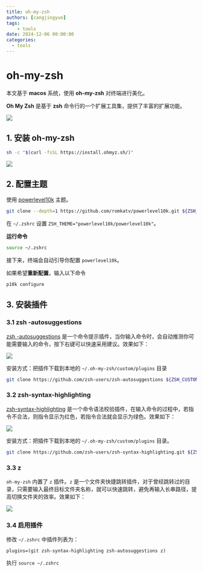 ```yaml
---
title: oh-my-zsh
authors: [cangjingyue]
tags: 
    - tools
date: 2024-12-06 00:00:00
categories:
  - tools
---
```


# oh-my-zsh

本文基于 **macos** 系统，使用 **oh-my-zsh** 对终端进行美化。

**Oh My Zsh** 是基于 **zsh** 命令行的一个扩展工具集，提供了丰富的扩展功能。

![](https://cangjingyue.oss-cn-hangzhou.aliyuncs.com/2024/12/06/17334678151323.jpg)







## 1. 安装 oh-my-zsh


```bash
sh -c "$(curl -fsSL https://install.ohmyz.sh/)"
```

![](https://cangjingyue.oss-cn-hangzhou.aliyuncs.com/2024/12/06/17334625616432.jpg)

## 2. 配置主题

使用 [powerlevel10k](https://github.com/romkatv/powerlevel10k) 主题。

```bash
git clone --depth=1 https://github.com/romkatv/powerlevel10k.git ${ZSH_CUSTOM:-$HOME/.oh-my-zsh/custom}/themes/powerlevel10k
```

在 `~/.zshrc` 设置 `ZSH_THEME="powerlevel10k/powerlevel10k"`。

**运行命令**

```bash
source ~/.zshrc
```

接下来，终端会自动引导你配置 `powerlevel10k`。

如果希望**重新配置**，输入以下命令

```bash
p10k configure
```


## 3. 安装插件

### 3.1 zsh -autosuggestions

[zsh -autosuggestions](https://github.com/zsh-users/zsh-autosuggestions) 是一个命令提示插件，当你输入命令时，会自动推测你可能需要输入的命令，按下右键可以快速采用建议。效果如下：

![](https://cangjingyue.oss-cn-hangzhou.aliyuncs.com/2024/12/06/17334673829105.jpg)



安装方式：把插件下载到本地的 `~/.oh-my-zsh/custom/plugins` 目录

```bash
git clone https://github.com/zsh-users/zsh-autosuggestions ${ZSH_CUSTOM:-~/.oh-my-zsh/custom}/plugins/zsh-autosuggestions
```


### 3.2 zsh-syntax-highlighting

[zsh-syntax-highlighting](https://github.com/zsh-users/zsh-syntax-highlighting) 是一个命令语法校验插件，在输入命令的过程中，若指令不合法，则指令显示为红色，若指令合法就会显示为绿色。效果如下：

![](https://cangjingyue.oss-cn-hangzhou.aliyuncs.com/2024/12/06/17334674054382.jpg)


安装方式：把插件下载到本地的 `~/.oh-my-zsh/custom/plugins` 目录。


```bash
git clone https://github.com/zsh-users/zsh-syntax-highlighting.git ${ZSH_CUSTOM:-~/.oh-my-zsh/custom}/plugins/zsh-syntax-highlighting
```

### 3.3 z

`oh-my-zsh` 内置了 `z` 插件。`z` 是一个文件夹快捷跳转插件，对于曾经跳转过的目录，只需要输入最终目标文件夹名称，就可以快速跳转，避免再输入长串路径，提高切换文件夹的效率。效果如下：

![](https://cangjingyue.oss-cn-hangzhou.aliyuncs.com/2024/12/06/17334674281105.jpg)




### 3.4 启用插件

修改 `~/.zshrc` 中插件列表为：

```
plugins=(git zsh-syntax-highlighting zsh-autosuggestions z)
```

执行 `source ~/.zshrc`